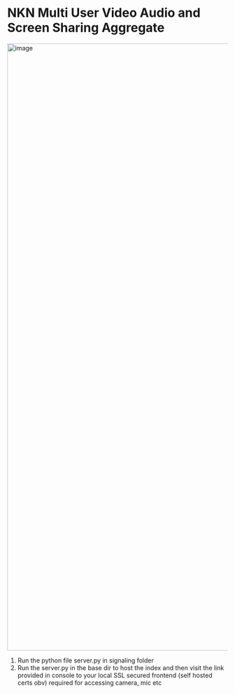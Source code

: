 # NKN Multi User Video Audio and Screen Sharing Aggregate

<img width="1360" height="1387" alt="image" src="https://github.com/user-attachments/assets/68be8e6c-b986-4073-9e97-34ce287740a2" />


1. Run the python file server.py in signaling folder
2. Run the server.py in the base dir to host the index and then visit the link provided in console to your local SSL secured frontend (self hosted certs obv) required for accessing camera, mic etc
